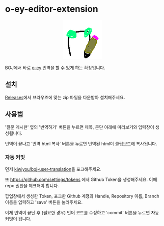 # o-ey-editor-extension
<div align="center">

  ![](/docs/128.png)

</div>

BOJ에서 바로 [o-ey](https://github.com/kiwiyou/o-ey) 번역을 할 수 있게 하는 확장입니다.

## 설치
[Releases](https://github.com/iamgamja/o-ey-editor-extension/releases)에서 브라우즈에 맞는 zip 파일을 다운받아 설치해주세요.

## 사용법
'질문 게시판' 옆의 '번역하기' 버튼을 누르면 제목, 문단 아래에 미리보기와 입력창이 생성됩니다.

번역이 끝나고 '번역 html 복사' 버튼을 누르면 번역된 html이 클립보드에 복사됩니다.

### 자동 커밋
먼저 [kiwiyou/boj-user-translation](https://github.com/kiwiyou/boj-user-translation)을 포크해주세요.

또 https://github.com/settings/tokens 에서 Github Token을 생성해주세요. 이때 repo 권한을 체크해야 합니다.

팝업창에서 생성한 Token, 포크한 Github 계정의 Handle, Repository 이름, Branch 이름을 입력하고 'save' 버튼을 눌러주세요.

이제 번역이 끝난 후 (필요한 경우) 언어 코드를 수정하고 'commit' 버튼을 누르면 자동 커밋이 됩니다.
